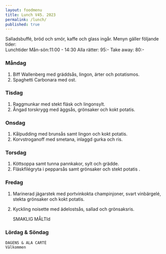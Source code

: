 ```yaml
---
layout: foodmenu
title: Lunch V45. 2023
permalink: /lunch/
published: true
---
```

Salladsbuffé, bröd och smör, kaffe och glass ingår.
Menyn gäller följande tider:  
Lunchtider  Mån-sön:11:00 - 14:30
Alla rätter: 95:- Take away: 80:-
                                
### Måndag

1. Biff Wallenberg med gräddsås, lingon, ärter och potatismos.
2. Spaghetti Carbonara med ost.

### Tisdag
1. Raggmunkar med stekt fläsk och lingonsylt.
2. Ångad torskrygg med äggsås, grönsaker och kokt potatis.

### Onsdag
1. Kålpudding med brunsås samt lingon och kokt potatis.
2. Korvstroganoff med smetana, inlaggd gurka och ris.

### Torsdag
1. Köttsoppa samt tunna pannkakor, sylt och grädde. 
2. Fläskfilégryta i pepparsås samt grönsaker och stekt potatis .

### Fredag  
1. Marinerad jägarstek med portvinkokta champinjoner, svart vinbärgelé, stekta grönsaker och kokt potatis.
2. Kyckling noisette med ädelostsås, sallad och grönsaksris. 
 

     SMAKLIG MÅLTId
  
  ### Lördag & Söndag 
    DAGENS & ALA CARTÈ
    Välkommen
    
       
    

   
    
   
     
